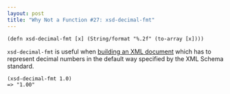 ```yaml
---
layout: post
title: "Why Not a Function #27: xsd-decimal-fmt"
---
```


    (defn xsd-decimal-fmt [x] (String/format "%.2f" (to-array [x])))

`xsd-decimal-fmt` is useful when [building an XML document](https://whynotsoftware.github.io/wnaf-output-xml/) which has to represent decimal numbers in the default way specified by the XML Schema standard.
    
    (xsd-decimal-fmt 1.0)
    => "1.00"
